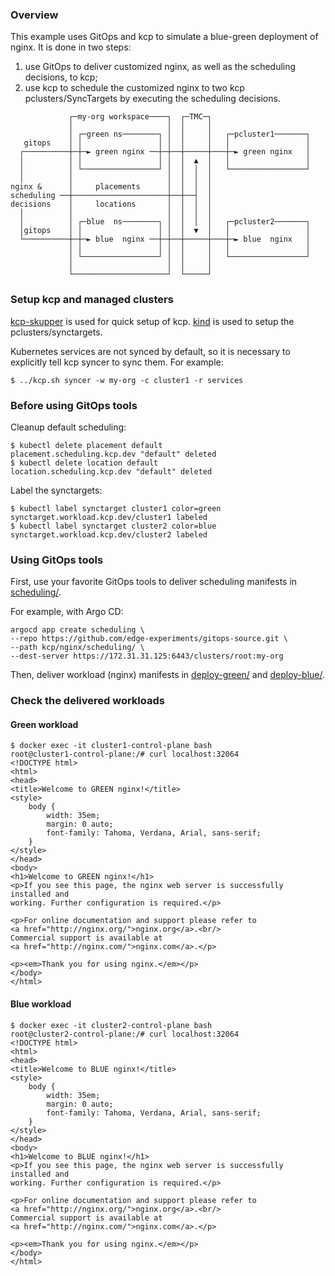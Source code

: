 ### Overview
This example uses GitOps and kcp to simulate a blue-green deployment of nginx.
It is done in two steps:
1. use GitOps to deliver customized nginx, as well as the scheduling decisions, to kcp;
2. use kcp to schedule the customized nginx to two kcp pclusters/SyncTargets by executing the scheduling decisions.

```text
             ┌─my-org workspace────┐  ┌─TMC─┐
             │                     │  │     │
             │ ┌─green ns────────┐ │  │     │   ┌─pcluster1───────┐
   gitops    │ │                 │ │  │     │   │                 │
  ┌──────────┼─┼─► green nginx ──┼─┼──┼─────┼───┼─► green nginx   │
  │          │ │                 │ │  │  ▲  │   │                 │
  │          │ └─────────────────┘ │  │  │  │   └─────────────────┘
  │          │                     │  │  │  │
nginx &      │     placements      │  │  │  │
scheduling ──┼─────────────────────┼──┼──┤  │
decisions    │     locations       │  │  │  │
  │          │                     │  │  │  │
  │          │ ┌─blue  ns────────┐ │  │  │  │   ┌─pcluster2───────┐
  │gitops    │ │                 │ │  │  ▼  │   │                 │
  └──────────┼─┼─► blue  nginx ──┼─┼──┼─────┼───┼─► blue  nginx   │
             │ │                 │ │  │     │   │                 │
             │ └─────────────────┘ │  │     │   └─────────────────┘
             │                     │  │     │
             └─────────────────────┘  └─────┘
```

### Setup kcp and managed clusters
[kcp-skupper](https://github.com/ch007m/kcp-skupper) is used for quick setup of kcp.
[kind](https://kind.sigs.k8s.io/) is used to setup the pclusters/synctargets.

Kubernetes services are not synced by default, so it is necessary to explicitly tell kcp syncer to sync them. For example:
```console
$ ../kcp.sh syncer -w my-org -c cluster1 -r services
```

### Before using GitOps tools
Cleanup default scheduling:
```console
$ kubectl delete placement default
placement.scheduling.kcp.dev "default" deleted
$ kubectl delete location default
location.scheduling.kcp.dev "default" deleted
```

Label the synctargets:
```console
$ kubectl label synctarget cluster1 color=green
synctarget.workload.kcp.dev/cluster1 labeled
$ kubectl label synctarget cluster2 color=blue
synctarget.workload.kcp.dev/cluster2 labeled
```

### Using GitOps tools
First, use your favorite GitOps tools to deliver scheduling manifests in [scheduling/](scheduling/).

For example, with Argo CD:
```
argocd app create scheduling \
--repo https://github.com/edge-experiments/gitops-source.git \
--path kcp/nginx/scheduling/ \
--dest-server https://172.31.31.125:6443/clusters/root:my-org
```

Then, deliver workload (nginx) manifests in [deploy-green/](deploy-green/) and [deploy-blue/](deploy-blue/).

### Check the delivered workloads
#### Green workload
```console
$ docker exec -it cluster1-control-plane bash
root@cluster1-control-plane:/# curl localhost:32064
<!DOCTYPE html>
<html>
<head>
<title>Welcome to GREEN nginx!</title>
<style>
    body {
        width: 35em;
        margin: 0 auto;
        font-family: Tahoma, Verdana, Arial, sans-serif;
    }
</style>
</head>
<body>
<h1>Welcome to GREEN nginx!</h1>
<p>If you see this page, the nginx web server is successfully installed and
working. Further configuration is required.</p>

<p>For online documentation and support please refer to
<a href="http://nginx.org/">nginx.org</a>.<br/>
Commercial support is available at
<a href="http://nginx.com/">nginx.com</a>.</p>

<p><em>Thank you for using nginx.</em></p>
</body>
</html>
```

#### Blue workload
```console
$ docker exec -it cluster2-control-plane bash
root@cluster2-control-plane:/# curl localhost:32064
<!DOCTYPE html>
<html>
<head>
<title>Welcome to BLUE nginx!</title>
<style>
    body {
        width: 35em;
        margin: 0 auto;
        font-family: Tahoma, Verdana, Arial, sans-serif;
    }
</style>
</head>
<body>
<h1>Welcome to BLUE nginx!</h1>
<p>If you see this page, the nginx web server is successfully installed and
working. Further configuration is required.</p>

<p>For online documentation and support please refer to
<a href="http://nginx.org/">nginx.org</a>.<br/>
Commercial support is available at
<a href="http://nginx.com/">nginx.com</a>.</p>

<p><em>Thank you for using nginx.</em></p>
</body>
</html>
```
